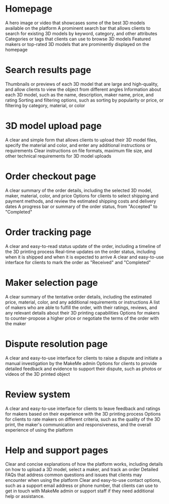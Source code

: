 # Homepage
A hero image or video that showcases some of the best 3D models available on the platform
A prominent search bar that allows clients to search for existing 3D models by keyword, category, and other attributes
Categories or tags that clients can use to browse 3D models
Featured makers or top-rated 3D models that are prominently displayed on the homepage

# Search results page
Thumbnails or previews of each 3D model that are large and high-quality, and allow clients to view the object from different angles
Information about each 3D model, such as the name, description, maker name, price, and rating
Sorting and filtering options, such as sorting by popularity or price, or filtering by category, material, or color

# 3D model upload page
A clear and simple form that allows clients to upload their 3D model files, specify the material and color, and enter any additional instructions or requirements
Clear instructions on file formats, maximum file size, and other technical requirements for 3D model uploads

# Order checkout page
A clear summary of the order details, including the selected 3D model, maker, material, color, and price
Options for clients to select shipping and payment methods, and review the estimated shipping costs and delivery dates
A progress bar or summary of the order status, from "Accepted" to "Completed"

# Order tracking page
A clear and easy-to-read status update of the order, including a timeline of the 3D printing process
Real-time updates on the order status, including when it is shipped and when it is expected to arrive
A clear and easy-to-use interface for clients to mark the order as "Received" and "Completed"

# Maker selection page
A clear summary of the tentative order details, including the estimated price, material, color, and any additional requirements or instructions
A list of makers who are able to fulfill the order, with their ratings, reviews, and any relevant details about their 3D printing capabilities
Options for makers to counter-propose a higher price or negotiate the terms of the order with the maker

# Dispute resolution page
A clear and easy-to-use interface for clients to raise a dispute and initiate a manual investigation by the MakeMe admin
Options for clients to provide detailed feedback and evidence to support their dispute, such as photos or videos of the 3D printed object

# Review system
A clear and easy-to-use interface for clients to leave feedback and ratings for makers based on their experience with the 3D printing process
Options for clients to rate makers on different criteria, such as the quality of the 3D print, the maker's communication and responsiveness, and the overall experience of using the platform

# Help and support pages
Clear and concise explanations of how the platform works, including details on how to upload a 3D model, select a maker, and track an order
Detailed FAQs that address common questions and issues that clients may encounter when using the platform
Clear and easy-to-use contact options, such as a support email address or phone number, that clients can use to get in touch with MakeMe admin or support staff if they need additional help or assistance.
